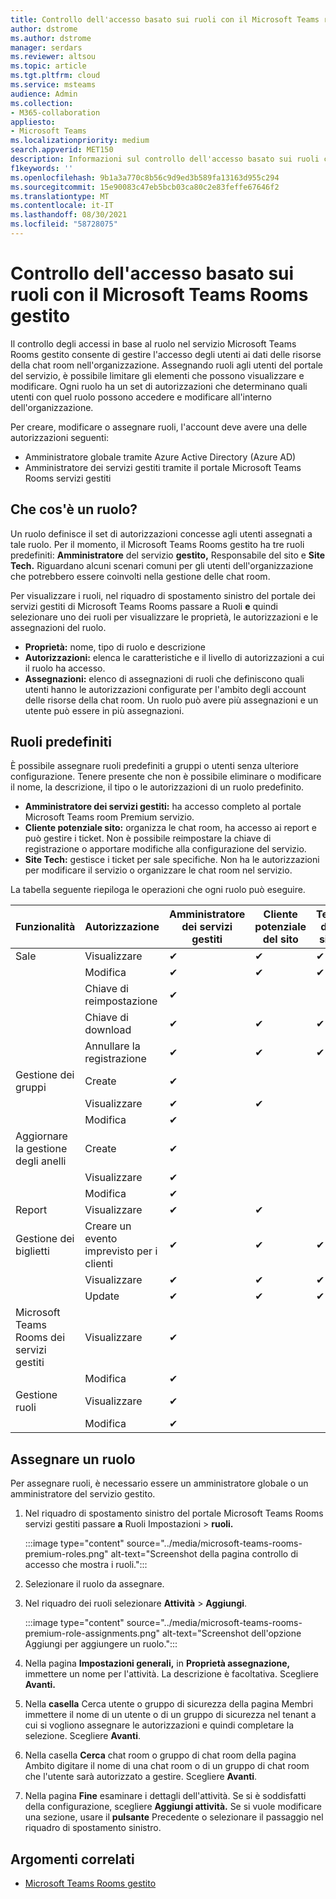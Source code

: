 ```yaml
---
title: Controllo dell'accesso basato sui ruoli con il Microsoft Teams room Premium locale
author: dstrome
ms.author: dstrome
manager: serdars
ms.reviewer: altsou
ms.topic: article
ms.tgt.pltfrm: cloud
ms.service: msteams
audience: Admin
ms.collection:
- M365-collaboration
appliesto:
- Microsoft Teams
ms.localizationpriority: medium
search.appverid: MET150
description: Informazioni sul controllo dell'accesso basato sui ruoli con il servizio Microsoft Teams Rooms gestito.
f1keywords: ''
ms.openlocfilehash: 9b1a3a770c8b56c9d9ed3b589fa13163d955c294
ms.sourcegitcommit: 15e90083c47eb5bcb03ca80c2e83feffe67646f2
ms.translationtype: MT
ms.contentlocale: it-IT
ms.lasthandoff: 08/30/2021
ms.locfileid: "58728075"
---
```

# <a name="role-based-access-control-with-the-microsoft-teams-rooms-managed-service"></a>Controllo dell'accesso basato sui ruoli con il Microsoft Teams Rooms gestito

Il controllo degli accessi in base al ruolo nel servizio Microsoft Teams Rooms gestito consente di gestire l'accesso degli utenti ai dati delle risorse della chat room nell'organizzazione. Assegnando ruoli agli utenti del portale del servizio, è possibile limitare gli elementi che possono visualizzare e modificare. Ogni ruolo ha un set di autorizzazioni che determinano quali utenti con quel ruolo possono accedere e modificare all'interno dell'organizzazione.

Per creare, modificare o assegnare ruoli, l'account deve avere una delle autorizzazioni seguenti:

- Amministratore globale tramite Azure Active Directory (Azure AD)
- Amministratore dei servizi gestiti tramite il portale Microsoft Teams Rooms servizi gestiti

## <a name="what-is-a-role"></a>Che cos'è un ruolo?

Un ruolo definisce il set di autorizzazioni concesse agli utenti assegnati a tale ruolo. Per il momento, il Microsoft Teams Rooms gestito ha tre ruoli predefiniti: **Amministratore** del servizio **gestito,** Responsabile del sito e **Site Tech.** Riguardano alcuni scenari comuni per gli utenti dell'organizzazione che potrebbero essere coinvolti nella gestione delle chat room.

Per visualizzare i ruoli, nel riquadro di spostamento sinistro del portale dei servizi gestiti di Microsoft Teams Rooms passare a Ruoli **e** quindi selezionare uno dei ruoli per visualizzare le proprietà, le autorizzazioni e le assegnazioni del ruolo.  

- **Proprietà:** nome, tipo di ruolo e descrizione
- **Autorizzazioni:** elenca le caratteristiche e il livello di autorizzazioni a cui il ruolo ha accesso.
- **Assegnazioni:** elenco di assegnazioni di ruoli che definiscono quali utenti hanno le autorizzazioni configurate per l'ambito degli account delle risorse della chat room. Un ruolo può avere più assegnazioni e un utente può essere in più assegnazioni.

## <a name="built-in-roles"></a>Ruoli predefiniti

È possibile assegnare ruoli predefiniti a gruppi o utenti senza ulteriore configurazione. Tenere presente che non è possibile eliminare o modificare il nome, la descrizione, il tipo o le autorizzazioni di un ruolo predefinito.

- **Amministratore dei servizi gestiti:** ha accesso completo al portale Microsoft Teams room Premium servizio.
- **Cliente potenziale sito:** organizza le chat room, ha accesso ai report e può gestire i ticket. Non è possibile reimpostare la chiave di registrazione o apportare modifiche alla configurazione del servizio.  
- **Site Tech:** gestisce i ticket per sale specifiche. Non ha le autorizzazioni per modificare il servizio o organizzare le chat room nel servizio.

La tabella seguente riepiloga le operazioni che ogni ruolo può eseguire.

|Funzionalità |Autorizzazione |Amministratore dei servizi gestiti  |Cliente potenziale del sito  |Tech del sito  |
|---------|---------|---------|---------|---------|
|Sale     |Visualizzare        |&#10004;           |&#10004;           |&#10004;  |
|    |Modifica         |&#10004;           |&#10004;           |&#10004; |
|    |Chiave di reimpostazione         |&#10004;           |         ||
|    |Chiave di download         |&#10004;           |&#10004;          |&#10004; |
|    |Annullare la registrazione         |&#10004;           |&#10004;           |&#10004; |
|Gestione dei gruppi   |Create         |&#10004;           |           ||
|    |Visualizzare       |&#10004;          |&#10004;           ||
|    |Modifica         |&#10004;           |           ||
|Aggiornare la gestione degli anelli    |Create         |&#10004;           |           ||
|    |Visualizzare         |&#10004;           |           ||
|    |Modifica         |&#10004;           |           ||
|Report   |Visualizzare        |&#10004;           |&#10004;           ||
|Gestione dei biglietti   |Creare un evento imprevisto per i clienti         |&#10004;           |&#10004;           |&#10004;  |
|    |Visualizzare         |&#10004;           |&#10004;           |&#10004;  |
|    |Update         |&#10004;           |&#10004;           |&#10004;  |
|Microsoft Teams Rooms dei servizi gestiti    |Visualizzare         |&#10004;           |         ||
|    |Modifica        |&#10004;           |         ||
|Gestione ruoli    |Visualizzare         |&#10004;           |         ||
|    |Modifica         |&#10004;           |         ||

## <a name="assign-a-role"></a>Assegnare un ruolo

Per assegnare ruoli, è necessario essere un amministratore globale o un amministratore del servizio gestito.

1. Nel riquadro di spostamento sinistro del portale Microsoft Teams Rooms servizi gestiti passare **a** Ruoli Impostazioni  >  **ruoli.**

    :::image type="content" source="../media/microsoft-teams-rooms-premium-roles.png" alt-text="Screenshot della pagina controllo di accesso che mostra i ruoli.":::

2. Selezionare il ruolo da assegnare.
3. Nel riquadro dei ruoli selezionare **Attività**  >  **Aggiungi**.

    :::image type="content" source="../media/microsoft-teams-rooms-premium-role-assignments.png" alt-text="Screenshot dell'opzione Aggiungi per aggiungere un ruolo.":::

4. Nella pagina **Impostazioni generali,** in **Proprietà assegnazione,** immettere un nome per l'attività. La descrizione è facoltativa. Scegliere **Avanti.**
5. Nella **casella** Cerca utente  o gruppo di sicurezza della pagina Membri immettere il nome di un utente o di un gruppo di sicurezza nel tenant a cui si vogliono assegnare le autorizzazioni e quindi completare la selezione. Scegliere **Avanti**. 
6. Nella casella **Cerca** chat  room o gruppo di chat room della pagina Ambito digitare il nome di una chat room o di un gruppo di chat room che l'utente sarà autorizzato a gestire. Scegliere **Avanti**.
7. Nella pagina **Fine** esaminare i dettagli dell'attività. Se si è soddisfatti della configurazione, scegliere **Aggiungi attività.** Se si vuole modificare una sezione, usare il **pulsante** Precedente o selezionare il passaggio nel riquadro di spostamento sinistro.  

## <a name="related-topics"></a>Argomenti correlati

- [Microsoft Teams Rooms gestito](microsoft-teams-rooms-premium.md)
